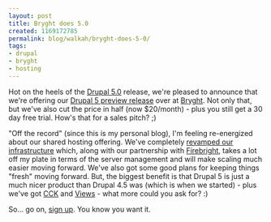 ```yaml
---
layout: post
title: Bryght does 5.0
created: 1169172785
permalink: blog/walkah/bryght-does-5-0/
tags:
- drupal
- bryght
- hosting
---
```

<p>Hot on the heels of the <a href="http://drupal.org/drupal-5.0">Drupal 5.0</a> release, we're pleased to announce that we're offering our <a href="http://www.bryght.com/news/2007/01/16/one-click-drupal-5-hosting-preview-release">Drupal 5 preview release</a> over at <a href="http://www.bryght.com/">Bryght</a>. Not only that, but we've also cut the price in half (now $20/month) - plus you still get a 30 day free trial. How's that for a sales pitch? ;)</p>
<p>"Off the record" (since this is my personal blog), I'm feeling re-energized about our shared hosting offering. We've completely <a href="http://www.bryght.com/news/2006/12/04/bryght-big-upgrade-new-servers-and-more">revamped our infrastructure</a> which, along with our partnership with <a href="http://firebright.com/">Firebright</a>, takes a lot off my plate in terms of the server management and will make scaling much easier moving forward. We've also got some good plans for keeping things "fresh" moving forward. But, the biggest benefit is that Drupal 5 is just a much nicer product than Drupal 4.5 was (which is when we started) - plus we've got <a href="http://drupal.org/project/cck">CCK</a> and <a href="http://drupal.org/project/views">Views</a> - what more could you ask for? :)</p>
<p>So... go on, <a href="http://bryght.com/signup">sign up</a>. You know you want it.</p>
